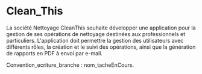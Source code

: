 # Clean_This
La société Nettoyage CleanThis souhaite développer une application pour la gestion de ses opérations de nettoyage destinées aux professionnels et particuliers. L'application doit permettre la gestion des utilisateurs avec différents rôles, la création et le suivi des opérations, ainsi que la génération de rapports en PDF à envoi par e-mail. 

Convention_ecriture_branche : nom_tacheEnCours.
